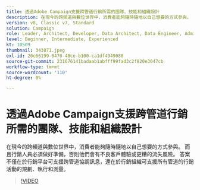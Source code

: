 ```yaml
---
title: 透過Adobe Campaign支援跨管道行銷所需的團隊、技能和組織設計
description: 在現今的跨頻道與數位世界中，消費者能夠隨時隨地以自己想要的方式參與。
version: v8, Classic v7, Standard
solution: Campaign
role: Leader, Architect, Developer, Data Architect, Data Engineer, Admin, User
level: Beginner, Intermediate, Experienced
kt: 10509
thumbnail: 343871.jpeg
exl-id: 20c66199-0470-48ce-b100-ca1df4949080
source-git-commit: 231676141badaab1abfff99fad3c2f820e3047cb
workflow-type: tm+mt
source-wordcount: '110'
ht-degree: 0%

---
```


# 透過Adobe Campaign支援跨管道行銷所需的團隊、技能和組織設計

在現今的跨頻道與數位世界中，消費者能夠隨時隨地以自己想要的方式參與。 而且行銷人員必須做好準備，否則他們會有不良客戶體驗或更糟的流失風險。 答案不僅在於行銷平台可支援跨管道協調訊息，還在於行銷組織可支援所有管道的行銷活動的規劃、執行和測量。

>[!VIDEO](https://video.tv.adobe.com/v/343871/?quality=12&learn=on)

